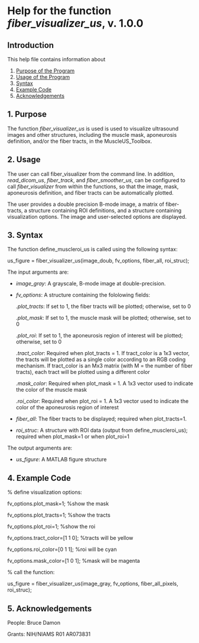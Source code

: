 # Help for the function <i>fiber_visualizer_us</i>, v. 1.0.0

## Introduction

This help file contains information about
1) [Purpose of the Program](https://github.com/bdamon/MuscleUS_Toolbox/blob/master/Help/Help-for-fiber_visualizer_us.md#1-purpose)
2) [Usage of the Program](https://github.com/bdamon/MuscleUS_Toolbox/blob/master/Help/Help-for-fiber_visualizer_us.md#2-usage)
3) [Syntax](https://github.com/bdamon/MuscleUS_Toolbox/blob/master/Help/Help-for-fiber_visualizer_us.md#3-Syntax)
5) [Example Code](https://github.com/bdamon/MuscleUS_Toolbox/blob/master/Help/Help-for-fiber_visualizer_us.md#4-Example-Code)
6) [Acknowledgements](https://github.com/bdamon/MuscleUS_Toolbox/blob/master/Help/Help-for-fiber_visualizer_us.md#5-Acknowledgements)

## 1. Purpose

The function <i>fiber_visualizer_us</i> is used is used to visualize ultrasound images and other structures, including the muscle mask, aponeurosis definition, and/or the fiber tracts, in the MuscleUS_Toolbox.  

## 2. Usage
The user can call fiber_visualizer from the command line.  In addition, <i>read_dicom_us</i>, <i>fiber_track</i>, and <i>fiber_smoother_us</i>, can be configured to call <i>fiber_visualizer</i> from within the functions, so that the image, mask, aponeurosis definition, and fiber tracts can be automatically plotted.  

The user provides a double precision B-mode image, a matrix of fiber-tracts, a structure containing ROI definitions, and a structure containing visualization options. The image and user-selected options are displayed. 

## 3. Syntax
The function define_muscleroi_us is called using the following syntax:

us_figure = fiber_visualizer_us(image_doub, fv_options, fiber_all, roi_struc);

The input arguments are:
* <i>image_gray</i>: A grayscale, B-mode image at double-precision. 

* <i>fv_options</i>: A structure containing the fololowing fields:

    <i>.plot_tracts</i>: If set to 1, the fiber tracts will be plotted; otherwise, set to 0

    <i>.plot_mask</i>: If set to 1, the muscle mask will be plotted; otherwise, set to 0

    <i>.plot_roi</i>: If set to 1, the aponeurosis region of interest will be plotted; otherwise, set to 0
  
    <i>.tract_color</i>: Required when plot_tracts = 1. If tract_color is a 1x3 vector, the tracts will be plotted as a single color according to an RGB coding mechanism. If tract_color is an Mx3 matrix (with M = the number of fiber tracts), each tract will be plotted using a different color 
 
    <i>.mask_color</i>: Required when plot_mask = 1. A 1x3 vector used to indicate the color of the muscle mask 
 
    <i>.roi_color</i>: Required when plot_roi = 1. A 1x3 vector used to indicate the color of the aponeurosis region of interest 

* <i>fiber_all</i>: The fiber tracts to be displayed; required when plot_tracts=1. 

* <i>roi_struc</i>: A structure with ROI data (output from define_muscleroi_us); required when plot_mask=1 or when plot_roi=1 

The output arguments are:
* <i>us_figure</i>: A MATLAB figure structure

## 4. Example Code

% define visualization options:

fv_options.plot_mask=1;                                                     %show the mask

fv_options.plot_tracts=1;                                                   %show the tracts

fv_options.plot_roi=1;                                                      %show the roi

fv_options.tract_color=[1 1 0];                                             %tracts will be yellow

fv_options.roi_color=[0 1 1];                                               %roi will be cyan

fv_options.mask_color=[1 0 1];                                              %mask will be magenta

% call the function:

us_figure = fiber_visualizer_us(image_gray, fv_options, fiber_all_pixels, roi_struc);

## 5. Acknowledgements
People: Bruce Damon

Grants: NIH/NIAMS R01 AR073831
